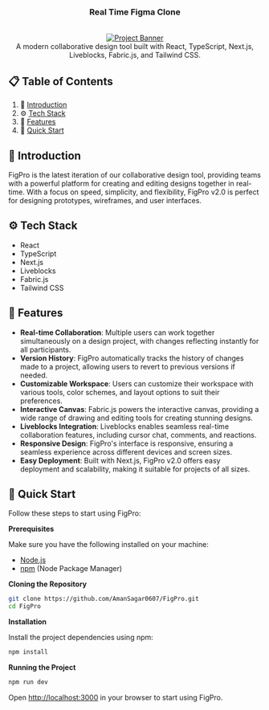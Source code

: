 
<h3 align="center">Real Time Figma Clone</h3>

<div align="center">
  <br />
    <a href="https://drive.google.com/file/d/1xIfESKQiYcqBY_9hplAaNCSpOEYkOvT5/view?usp=sharing" target="_blank">
      <img src="https://drive.google.com/uc?id=1xIfESKQiYcqBY_9hplAaNCSpOEYkOvT5" alt="Project Banner">
    </a>
  <br />

  <div>
    A modern collaborative design tool built with React, TypeScript, Next.js, Liveblocks, Fabric.js, and Tailwind CSS.
    </div>
</div>

## 📋 Table of Contents

1. 🤖 [Introduction](#introduction)
2. ⚙️ [Tech Stack](#tech-stack)
3. 🔋 [Features](#features)
4. 🤸 [Quick Start](#quick-start)

## <a name="introduction">🤖 Introduction</a>

FigPro is the latest iteration of our collaborative design tool, providing teams with a powerful platform for creating and editing designs together in real-time. With a focus on speed, simplicity, and flexibility, FigPro v2.0 is perfect for designing prototypes, wireframes, and user interfaces.

## <a name="tech-stack">⚙️ Tech Stack</a>

- React
- TypeScript
- Next.js
- Liveblocks
- Fabric.js
- Tailwind CSS

## <a name="features">🔋 Features</a>

- **Real-time Collaboration**: Multiple users can work together simultaneously on a design project, with changes reflecting instantly for all participants.
- **Version History**: FigPro automatically tracks the history of changes made to a project, allowing users to revert to previous versions if needed.
- **Customizable Workspace**: Users can customize their workspace with various tools, color schemes, and layout options to suit their preferences.
- **Interactive Canvas**: Fabric.js powers the interactive canvas, providing a wide range of drawing and editing tools for creating stunning designs.
- **Liveblocks Integration**: Liveblocks enables seamless real-time collaboration features, including cursor chat, comments, and reactions.
- **Responsive Design**: FigPro's interface is responsive, ensuring a seamless experience across different devices and screen sizes.
- **Easy Deployment**: Built with Next.js, FigPro v2.0 offers easy deployment and scalability, making it suitable for projects of all sizes.

## <a name="quick-start">🤸 Quick Start</a>

Follow these steps to start using FigPro:

**Prerequisites**

Make sure you have the following installed on your machine:
- [Node.js](https://nodejs.org/en)
- [npm](https://www.npmjs.com/) (Node Package Manager)

**Cloning the Repository**

```bash
git clone https://github.com/AmanSagar0607/FigPro.git
cd FigPro
```

**Installation**

Install the project dependencies using npm:

```bash
npm install
```

**Running the Project**

```bash
npm run dev
```

Open [http://localhost:3000](http://localhost:3000) in your browser to start using FigPro.

```
